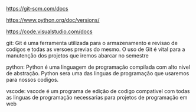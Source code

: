 https://git-scm.com/docs

https://www.python.org/doc/versions/

https://code.visualstudio.com/docs

git: Git é uma ferramenta utilizada para o armazenamento e revisao de codigos e todas as versoes previas do mesmo. O uso de Git é vital para a manutenção dos projetos que iremos abarcar no semestre

python: Python é uma linguagem de programação compilada com alto nivel de abstração. Python sera uma das linguas de programação que usaremos para nossos codigos.

vscode: vscode é um programa de edição de codigo compativel com todas as linguas de programação necessarias para projetos de programação em web